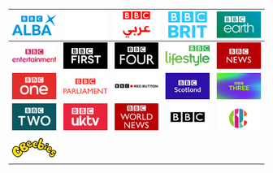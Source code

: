 | ![](https://raw.githubusercontent.com/RevGear/logo/master/International/BBC/BBC-Alba.png) | ![](https://raw.githubusercontent.com/RevGear/logo/master/International/BBC/BBC-America.png) | ![](https://raw.githubusercontent.com/RevGear/logo/master/International/BBC/BBC-Arabic.png) | ![](https://raw.githubusercontent.com/RevGear/logo/master/International/BBC/BBC-Brit.png) | ![](https://raw.githubusercontent.com/RevGear/logo/master/International/BBC/BBC-Earth.png) | 
|:---:|:---:|:---:|:---:|:---:| 
| ![](https://raw.githubusercontent.com/RevGear/logo/master/International/BBC/BBC-Entertainment.png) | ![](https://raw.githubusercontent.com/RevGear/logo/master/International/BBC/BBC-First.png) | ![](https://raw.githubusercontent.com/RevGear/logo/master/International/BBC/BBC-Four.png) | ![](https://raw.githubusercontent.com/RevGear/logo/master/International/BBC/BBC-Lifestyle.png) | ![](https://raw.githubusercontent.com/RevGear/logo/master/International/BBC/BBC-News.png) | 
| ![](https://raw.githubusercontent.com/RevGear/logo/master/International/BBC/BBC-One.png) | ![](https://raw.githubusercontent.com/RevGear/logo/master/International/BBC/BBC-Parliament.png) | ![](https://raw.githubusercontent.com/RevGear/logo/master/International/BBC/BBC-Red-Button.png) | ![](https://raw.githubusercontent.com/RevGear/logo/master/International/BBC/BBC-Scotland.png) | ![](https://raw.githubusercontent.com/RevGear/logo/master/International/BBC/BBC-Three.png) | 
| ![](https://raw.githubusercontent.com/RevGear/logo/master/International/BBC/BBC-Two.png) | ![](https://raw.githubusercontent.com/RevGear/logo/master/International/BBC/BBC-UKTV.png) | ![](https://raw.githubusercontent.com/RevGear/logo/master/International/BBC/BBC-World-News.png) | ![](https://raw.githubusercontent.com/RevGear/logo/master/International/BBC/BBC.png) | ![](https://raw.githubusercontent.com/RevGear/logo/master/International/BBC/CBBC.png) | 
| ![](https://raw.githubusercontent.com/RevGear/logo/master/International/BBC/CBeebies.png)  | 
